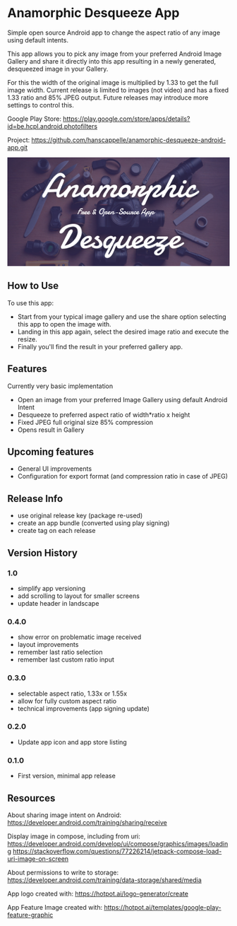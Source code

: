 # Anamorphic Desqueeze App

Simple open source Android app to change the aspect ratio of any image using default intents.

This app allows you to pick any image from your preferred Android Image Gallery and share it directly into this app resulting in a newly generated, desqueezed image in your Gallery.

For this the width of the original image is multiplied by 1.33 to get the full image width. Current release is limited to images (not video) and has a fixed 1.33 ratio and 85% JPEG output. Future releases may introduce more settings to control this.

Google Play Store: https://play.google.com/store/apps/details?id=be.hcpl.android.photofilters

Project: https://github.com/hanscappelle/anamorphic-desqueeze-android-app.git

<img alt="app feature image" src="https://github.com/hanscappelle/anamorphic-desqueeze-android-app/blob/main/screenshots/2znfVZxAjJ9I_1024_500.png"/>

## How to Use

To use this app:

- Start from your typical image gallery and use the share option selecting this app to open the image with.
- Landing in this app again, select the desired image ratio and execute the resize.
- Finally you\'ll find the result in your preferred gallery app.

## Features

Currently very basic implementation

- Open an image from your preferred Image Gallery using default Android Intent
- Desqueeze to preferred aspect ratio of width*ratio x height
- Fixed JPEG full original size 85% compression
- Opens result in Gallery

## Upcoming features

- General UI improvements
- Configuration for export format (and compression ratio in case of JPEG)

## Release Info

- use original release key (package re-used)
- create an app bundle (converted using play signing)
- create tag on each release

## Version History

### 1.0 

- simplify app versioning
- add scrolling to layout for smaller screens
- update header in landscape

### 0.4.0

- show error on problematic image received
- layout improvements
- remember last ratio selection
- remember last custom ratio input

### 0.3.0

- selectable aspect ratio, 1.33x or 1.55x
- allow for fully custom aspect ratio
- technical improvements (app signing update)

### 0.2.0

- Update app icon and app store listing

### 0.1.0

- First version, minimal app release

## Resources

About sharing image intent on Android: 
https://developer.android.com/training/sharing/receive

Display image in compose, including from uri:
https://developer.android.com/develop/ui/compose/graphics/images/loading
https://stackoverflow.com/questions/77226214/jetpack-compose-load-uri-image-on-screen

About permissions to write to storage:
https://developer.android.com/training/data-storage/shared/media

App logo created with:
https://hotpot.ai/logo-generator/create

App Feature Image created with:
https://hotpot.ai/templates/google-play-feature-graphic
